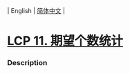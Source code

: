 | English | [简体中文](README.md) |

# [LCP 11. 期望个数统计](https://leetcode-cn.com/problems/qi-wang-ge-shu-tong-ji)
 ### Description
